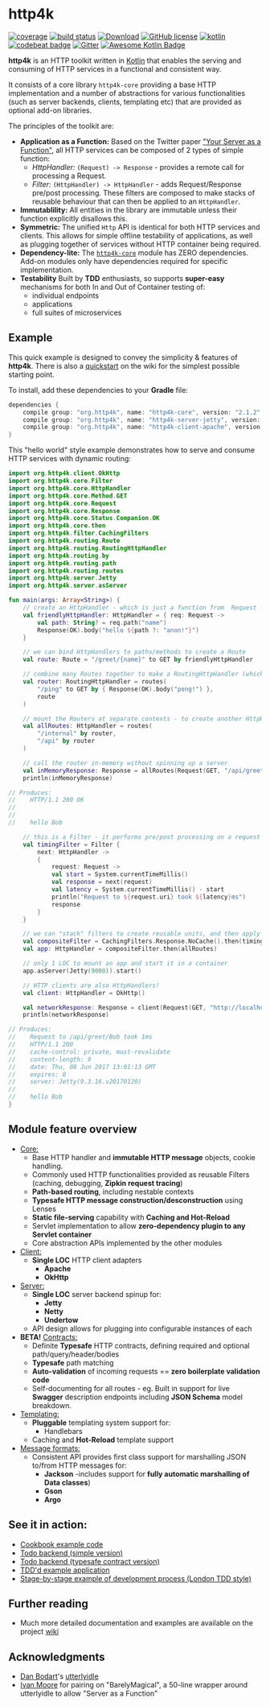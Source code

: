 # http4k

[![coverage](https://coveralls.io/repos/http4k/http4k/badge.svg?branch=master)](https://coveralls.io/github/http4k/http4k?branch=master)
[![build status](https://travis-ci.org/http4k/http4k.svg?branch=master)](https://travis-ci.org/http4k/http4k)
[![Download](https://api.bintray.com/packages/http4k/maven/http4k-core/images/download.svg)](https://bintray.com/http4k/maven/http4k-core/_latestVersion)
[![GitHub license](https://img.shields.io/badge/license-Apache%20License%202.0-blue.svg?style=flat)](http://www.apache.org/licenses/LICENSE-2.0)
[![kotlin](https://img.shields.io/badge/kotlin-1.1.2-blue.svg)](http://kotlinlang.org)
[![codebeat badge](https://codebeat.co/badges/5b369ed4-af27-46f4-ad9c-a307d900617e)](https://codebeat.co/projects/github-com-http4k-http4k-master)
[![Gitter](https://img.shields.io/badge/gitter-join%20chat-1dce73.svg)](https://gitter.im/http4k/http4k)
[![Awesome Kotlin Badge](https://kotlin.link/awesome-kotlin.svg)](https://kotlin.link)

**http4k** is an HTTP toolkit written in [Kotlin](https://kotlinlang.org/) that enables the serving and consuming of HTTP services in a functional and consistent way.

It consists of a core library `http4k-core` providing a base HTTP implementation and a number of abstractions for various functionalities (such as 
server backends, clients, templating etc) that are provided as optional add-on libraries.

The principles of the toolkit are:

* **Application as a Function:** Based on the Twitter paper ["Your Server as a Function"](https://monkey.org/~marius/funsrv.pdf), all HTTP services can be composed of 2 types of simple function:
    * *HttpHandler:* `(Request) -> Response` - provides a remote call for processing a Request. 
    * *Filter:* `(HttpHandler) -> HttpHandler` - adds Request/Response pre/post processing. These filters are composed to make stacks of reusable behaviour that can then 
    be applied to an `HttpHandler`.
* **Immutablility:** All entities in the library are immutable unless their function explicitly disallows this.
* **Symmetric:** The unified `Http` API is identical for both HTTP services and clients. This allows for simple offline testability of applications, as well as plugging together 
of services without HTTP container being required.
* **Dependency-lite:** The [`http4k-core`](https://github.com/http4k/http4k/wiki/Core-Module) module has ZERO dependencies. Add-on modules only have dependencies required for specific implementation.
* **Testability** Built by **TDD** enthusiasts, so supports **super-easy** mechanisms for both In and Out of Container testing of:
    * individual endpoints
    * applications
    * full suites of microservices

## Example
This quick example is designed to convey the simplicity & features of **http4k**. There is also a [quickstart](https://github.com/http4k/http4k/wiki/Quickstart) on the wiki for the simplest possible starting point.

To install, add these dependencies to your **Gradle** file:
```groovy
dependencies {
    compile group: "org.http4k", name: "http4k-core", version: "2.1.2"
    compile group: "org.http4k", name: "http4k-server-jetty", version: "2.1.2"
    compile group: "org.http4k", name: "http4k-client-apache", version: "2.1.2"
}
```

This "hello world" style example demonstrates how to serve and consume HTTP services with dynamic routing:
```kotlin
import org.http4k.client.OkHttp
import org.http4k.core.Filter
import org.http4k.core.HttpHandler
import org.http4k.core.Method.GET
import org.http4k.core.Request
import org.http4k.core.Response
import org.http4k.core.Status.Companion.OK
import org.http4k.core.then
import org.http4k.filter.CachingFilters
import org.http4k.routing.Route
import org.http4k.routing.RoutingHttpHandler
import org.http4k.routing.by
import org.http4k.routing.path
import org.http4k.routing.routes
import org.http4k.server.Jetty
import org.http4k.server.asServer

fun main(args: Array<String>) {
    // create an HttpHandler - which is just a function from  Request -> Response
    val friendlyHttpHandler: HttpHandler = { req: Request ->
        val path: String? = req.path("name")
        Response(OK).body("hello ${path ?: "anon!"}")
    }

    // we can bind HttpHandlers to paths/methods to create a Route
    val route: Route = "/greet/{name}" to GET by friendlyHttpHandler

    // combine many Routes together to make a RoutingHttpHandler (which is both a Router and an HttpHandler)
    val router: RoutingHttpHandler = routes(
        "/ping" to GET by { Response(OK).body("pong!") },
        route
    )

    // mount the Routers at separate contexts - to create another HttpHandler!
    val allRoutes: HttpHandler = routes(
        "/internal" by router,
        "/api" by router
    )

    // call the router in-memory without spinning up a server
    val inMemoryResponse: Response = allRoutes(Request(GET, "/api/greet/Bob"))
    println(inMemoryResponse)

// Produces:
//    HTTP/1.1 200 OK
//
//
//    hello Bob

    // this is a Filter - it performs pre/post processing on a request or response
    val timingFilter = Filter {
        next: HttpHandler ->
        {
            request: Request ->
            val start = System.currentTimeMillis()
            val response = next(request)
            val latency = System.currentTimeMillis() - start
            println("Request to ${request.uri} took ${latency}ms")
            response
        }
    }

    // we can "stack" filters to create reusable units, and then apply them to an HttpHandler
    val compositeFilter = CachingFilters.Response.NoCache().then(timingFilter)
    val app: HttpHandler = compositeFilter.then(allRoutes)

    // only 1 LOC to mount an app and start it in a container
    app.asServer(Jetty(9000)).start()

    // HTTP clients are also HttpHandlers!
    val client: HttpHandler = OkHttp()

    val networkResponse: Response = client(Request(GET, "http://localhost:9000/api/greet/Bob"))
    println(networkResponse)

// Produces:
//    Request to /api/greet/Bob took 1ms
//    HTTP/1.1 200
//    cache-control: private, must-revalidate
//    content-length: 9
//    date: Thu, 08 Jun 2017 13:01:13 GMT
//    expires: 0
//    server: Jetty(9.3.16.v20170120)
//
//    hello Bob
}
```

## Module feature overview
* [Core:](https://github.com/http4k/http4k/wiki/Core-Module) 
    * Base HTTP handler and **immutable HTTP message** objects, cookie handling. 
    * Commonly used HTTP functionalities provided as reusable Filters (caching, debugging, **Zipkin request tracing**)
    * **Path-based routing**, including nestable contexts
    * **Typesafe HTTP message construction/desconstruction** using Lenses
    * **Static file-serving** capability with **Caching and Hot-Reload** 
    * Servlet implementation to allow **zero-dependency plugin to any Servlet container**
    * Core abstraction APIs implemented by the other modules 
* [Client:](https://github.com/http4k/http4k/wiki/HTTP-Client-Modules) 
    * **Single LOC** HTTP client adapters 
        * **Apache**
        * **OkHttp**
* [Server:](https://github.com/http4k/http4k/wiki/Server-Backend-Modules)
    * **Single LOC** server backend spinup for:
        * **Jetty**
        * **Netty**
        * **Undertow**
    * API design allows for plugging into configurable instances of each
* **BETA!** [Contracts:](https://github.com/http4k/http4k/wiki/Contract-Module) 
   * Definite **Typesafe** HTTP contracts, defining required and optional path/query/header/bodies
   * **Typesafe** path matching
   * **Auto-validation** of incoming requests == **zero boilerplate validation code**
   * Self-documenting for all routes - eg. Built in support for live **Swagger** description endpoints including **JSON Schema** model breakdown. 
* [Templating:](https://github.com/http4k/http4k/wiki/Templating-Modules) 
    * **Pluggable** templating system support for:
        * Handlebars 
    * Caching and **Hot-Reload** template support
* [Message formats:](https://github.com/http4k/http4k/wiki/Message-Format-Modules) 
    * Consistent API provides first class support for marshalling JSON to/from HTTP messages for:
        * **Jackson** -includes support for **fully automatic marshalling of Data classes**)
        * **Gson**
        * **Argo**

## See it in action:
* [Cookbook example code](https://github.com/http4k/http4k/tree/master/src/test/kotlin/cookbook)
* [Todo backend (simple version)](https://github.com/http4k/http4k-todo-backend)
* [Todo backend (typesafe contract version)](https://github.com/http4k/http4k-contract-todo-backend)
* [TDD'd example application](https://github.com/http4k/http4k-contract-example-app)
* [Stage-by-stage example of development process (London TDD style)](https://github.com/http4k/http4k/tree/master/src/test/kotlin/worked_example)

## Further reading
* Much more detailed documentation and examples are available on the project [wiki](https://github.com/http4k/http4k/wiki)

## Acknowledgments
* [Dan Bodart](https://twitter.com/DanielBodart)'s [utterlyidle](https://github.com/bodar/utterlyidle)
* [Ivan Moore](https://twitter.com/ivanrmoore) for pairing on "BarelyMagical", a 50-line wrapper around utterlyidle to allow "Server as a Function"

